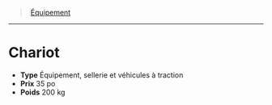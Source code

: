 ﻿---
!EquipmentItem
Type: Équipement, sellerie et véhicules à traction
Price: 35 po
Weight: 200 kg
Id: equipment_hd.md#chariot
ParentLink: equipment_hd.md#Équipement
Name: Chariot
ParentName: Équipement
NameLevel: 1
Attributes: {}
AttributesDictionary: >+
  {}

---
> [Équipement](hd_equipment.md)

---

# Chariot

- **Type** Équipement, sellerie et véhicules à traction
- **Prix** 35 po
- **Poids** 200 kg

